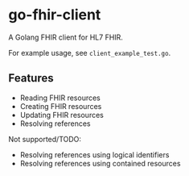 # go-fhir-client
A Golang FHIR client for HL7 FHIR.

For example usage, see ``client_example_test.go``.

## Features

- Reading FHIR resources
- Creating FHIR resources
- Updating FHIR resources
- Resolving references

Not supported/TODO:

- Resolving references using logical identifiers
- Resolving references using contained resources
